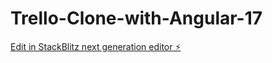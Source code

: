 # Trello-Clone-with-Angular-17

[Edit in StackBlitz next generation editor ⚡️](https://stackblitz.com/~/github.com/daniele-segreto/Trello-Clone-with-Angular-17)